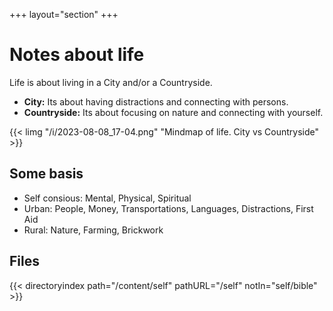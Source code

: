 +++
layout="section"
+++

# Notes about life
Life is about living in a City and/or a Countryside.

- **City:** Its about having distractions and connecting with persons.
- **Countryside:** Its about focusing on nature and connecting with yourself.

{{< limg "/i/2023-08-08_17-04.png" "Mindmap of life. City vs Countryside" >}}

## Some basis
- Self consious: Mental, Physical, Spiritual
- Urban: People, Money, Transportations, Languages, Distractions, First Aid
- Rural: Nature, Farming, Brickwork

## Files
{{< directoryindex path="/content/self" pathURL="/self" notIn="self/bible" >}}
